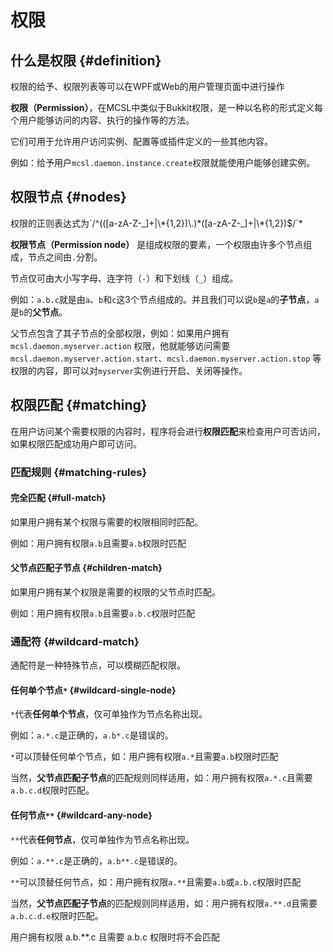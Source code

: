 # 权限

## 什么是权限 {#definition}

<tip>
权限的给予、权限列表等可以在WPF或Web的用户管理页面中进行操作
</tip>

**权限（Permission）**，在MCSL中类似于Bukkit权限，是一种以名称的形式定义每个用户能够访问的内容、执行的操作等的方法。

它们可用于允许用户访问实例、配置等或插件定义的一些其他内容。

例如：给予用户`mcsl.daemon.instance.create`权限就能使用户能够创建实例。

## 权限节点 {#nodes}

<tip>
权限的正则表达式为`/^(([a-zA-Z-_]+|\*{1,2})\.)*([a-zA-Z-_]+|\*{1,2})$/`*
</tip>

**权限节点（Permission node）** 是组成权限的要素，一个权限由许多个节点组成，节点之间由`.`分割。

节点仅可由大小写字母、连字符（`-`）和下划线（`_`）组成。

例如：`a.b.c`就是由`a`、`b`和`c`这3个节点组成的。并且我们可以说`b`是`a`的**子节点**，`a`是`b`的**父节点**。

父节点包含了其子节点的全部权限，例如：如果用户拥有`mcsl.daemon.myserver.action`
权限，他就能够访问需要`mcsl.daemon.myserver.action.start`、`mcsl.daemon.myserver.action.stop`
等权限的内容，即可以对`myserver`实例进行开启、关闭等操作。

## 权限匹配 {#matching}

在用户访问某个需要权限的内容时，程序将会进行**权限匹配**来检查用户可否访问，如果权限匹配成功用户即可访问。

### 匹配规则 {#matching-rules}

#### 完全匹配 {#full-match}

如果用户拥有某个权限与需要的权限相同时匹配。

例如：用户拥有权限`a.b`且需要`a.b`权限时匹配

#### 父节点匹配子节点 {#children-match}

如果用户拥有某个权限是需要的权限的父节点时匹配。

例如：用户拥有权限`a.b`且需要`a.b.c`权限时匹配

### 通配符 {#wildcard-match}

通配符是一种特殊节点，可以模糊匹配权限。

#### 任何单个节点`*` {#wildcard-single-node}

`*`代表**任何单个节点**，仅可单独作为节点名称出现。

例如：`a.*.c`是正确的，`a.b*.c`是错误的。

`*`可以顶替任何单个节点，如：用户拥有权限`a.*`且需要`a.b`权限时匹配

当然，**父节点匹配子节点**的匹配规则同样适用，如：用户拥有权限`a.*.c`且需要`a.b.c.d`权限时匹配。

#### 任何节点`**` {#wildcard-any-node}

`**`代表**任何节点**，仅可单独作为节点名称出现。

例如：`a.**.c`是正确的，`a.b**.c`是错误的。

`**`可以顶替任何节点，如：用户拥有权限`a.**`且需要`a.b`或`a.b.c`权限时匹配

当然，**父节点匹配子节点**的匹配规则同样适用，如：用户拥有权限`a.**.d`且需要`a.b.c.d.e`权限时匹配。

<warning>
用户拥有权限 a.b.**.c 且需要 a.b.c 权限时将不会匹配
</warning>